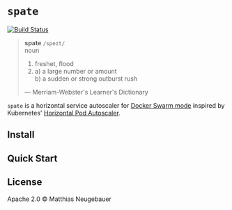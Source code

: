 # `spate`

[![Build Status](https://travis-ci.com/mtneug/spate.svg?token=GBfvMyahwz6qx8tjv3VG&branch=master)](https://travis-ci.com/mtneug/spate)

> **spate** `/speɪt/`  
> noun
>
> 1. freshet, flood
> 2. a) a large number or amount  
>    b) a sudden or strong outburst rush
>
> — Merriam-Webster's Learner's Dictionary

`spate` is a horizontal service autoscaler for [Docker Swarm mode](https://docs.docker.com/engine/swarm/) inspired by Kubernetes' [Horizontal Pod Autoscaler](http://kubernetes.io/docs/user-guide/horizontal-pod-autoscaling/).

## Install

<!-- TODO: Add content -->

## Quick Start

<!-- TODO: Add content -->

## License

Apache 2.0 © Matthias Neugebauer
